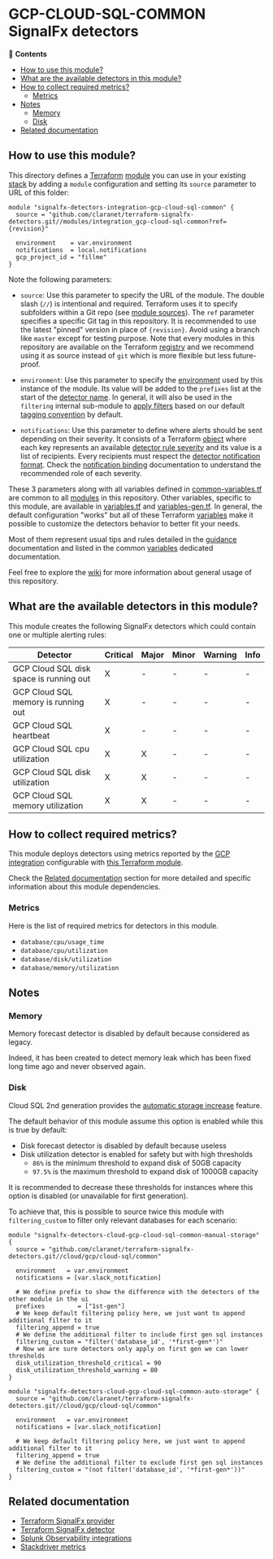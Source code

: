 # GCP-CLOUD-SQL-COMMON SignalFx detectors

<!-- START doctoc generated TOC please keep comment here to allow auto update -->
<!-- DON'T EDIT THIS SECTION, INSTEAD RE-RUN doctoc TO UPDATE -->
:link: **Contents**

- [How to use this module?](#how-to-use-this-module)
- [What are the available detectors in this module?](#what-are-the-available-detectors-in-this-module)
- [How to collect required metrics?](#how-to-collect-required-metrics)
  - [Metrics](#metrics)
- [Notes](#notes)
  - [Memory](#memory)
  - [Disk](#disk)
- [Related documentation](#related-documentation)

<!-- END doctoc generated TOC please keep comment here to allow auto update -->

## How to use this module?

This directory defines a [Terraform](https://www.terraform.io/)
[module](https://www.terraform.io/language/modules/syntax) you can use in your
existing [stack](https://github.com/claranet/terraform-signalfx-detectors/wiki/Getting-started#stack) by adding a
`module` configuration and setting its `source` parameter to URL of this folder:

```hcl
module "signalfx-detectors-integration-gcp-cloud-sql-common" {
  source = "github.com/claranet/terraform-signalfx-detectors.git//modules/integration_gcp-cloud-sql-common?ref={revision}"

  environment    = var.environment
  notifications  = local.notifications
  gcp_project_id = "fillme"
}
```

Note the following parameters:

* `source`: Use this parameter to specify the URL of the module. The double slash (`//`) is intentional  and required.
  Terraform uses it to specify subfolders within a Git repo (see [module
  sources](https://www.terraform.io/language/modules/sources)). The `ref` parameter specifies a specific Git tag in
  this repository. It is recommended to use the latest "pinned" version in place of `{revision}`. Avoid using a branch
  like `master` except for testing purpose. Note that every modules in this repository are available on the Terraform
  [registry](https://registry.terraform.io/modules/claranet/detectors/signalfx) and we recommend using it as source
  instead of `git` which is more flexible but less future-proof.

* `environment`: Use this parameter to specify the
  [environment](https://github.com/claranet/terraform-signalfx-detectors/wiki/Getting-started#environment) used by this
  instance of the module.
  Its value will be added to the `prefixes` list at the start of the [detector
  name](https://github.com/claranet/terraform-signalfx-detectors/wiki/Templating#example).
  In general, it will also be used in the `filtering` internal sub-module to [apply
  filters](https://github.com/claranet/terraform-signalfx-detectors/wiki/Guidance#filtering) based on our default
  [tagging convention](https://github.com/claranet/terraform-signalfx-detectors/wiki/Tagging-convention) by default.

* `notifications`: Use this parameter to define where alerts should be sent depending on their severity. It consists
  of a Terraform [object](https://www.terraform.io/language/expressions/type-constraints#object) where each key represents an available
  [detector rule severity](https://docs.splunk.com/observability/alerts-detectors-notifications/create-detectors-for-alerts.html#severity)
  and its value is a list of recipients. Every recipients must respect the [detector notification
  format](https://registry.terraform.io/providers/splunk-terraform/signalfx/latest/docs/resources/detector#notification-format).
  Check the [notification binding](https://github.com/claranet/terraform-signalfx-detectors/wiki/Notifications-binding)
  documentation to understand the recommended role of each severity.

These 3 parameters along with all variables defined in [common-variables.tf](common-variables.tf) are common to all
[modules](../) in this repository. Other variables, specific to this module, are available in
[variables.tf](variables.tf) and [variables-gen.tf](variables-gen.tf).
In general, the default configuration "works" but all of these Terraform
[variables](https://www.terraform.io/language/values/variables) make it possible to
customize the detectors behavior to better fit your needs.

Most of them represent usual tips and rules detailed in the
[guidance](https://github.com/claranet/terraform-signalfx-detectors/wiki/Guidance) documentation and listed in the
common [variables](https://github.com/claranet/terraform-signalfx-detectors/wiki/Variables) dedicated documentation.

Feel free to explore the [wiki](https://github.com/claranet/terraform-signalfx-detectors/wiki) for more information about
general usage of this repository.

## What are the available detectors in this module?

This module creates the following SignalFx detectors which could contain one or multiple alerting rules:

|Detector|Critical|Major|Minor|Warning|Info|
|---|---|---|---|---|---|
|GCP Cloud SQL disk space is running out|X|-|-|-|-|
|GCP Cloud SQL memory is running out|X|-|-|-|-|
|GCP Cloud SQL heartbeat|X|-|-|-|-|
|GCP Cloud SQL cpu utilization|X|X|-|-|-|
|GCP Cloud SQL disk utilization|X|X|-|-|-|
|GCP Cloud SQL memory utilization|X|X|-|-|-|

## How to collect required metrics?

This module deploys detectors using metrics reported by the
[GCP integration](https://docs.splunk.com/observability/en/gdi/get-data-in/connect/gcp/gcp-metrics.html) configurable
with [this Terraform module](https://github.com/claranet/terraform-signalfx-integrations/tree/master/cloud/gcp).


Check the [Related documentation](#related-documentation) section for more detailed and specific information about this module dependencies.



### Metrics


Here is the list of required metrics for detectors in this module.

* `database/cpu/usage_time`
* `database/cpu/utilization`
* `database/disk/utilization`
* `database/memory/utilization`


## Notes

### Memory

Memory forecast detector is disabled by default because considered as legacy.

Indeed, it has been created to detect memory leak which has been fixed long time ago and never observed again.

### Disk

Cloud SQL 2nd generation provides the [automatic storage increase](https://cloud.google.com/sql/docs/mysql/instance-settings#automatic-storage-increase-2ndgen) feature.

The default behavior of this module assume this option is enabled while this is true by default:

- Disk forecast detector is disabled by default because useless
- Disk utilization detector is enabled for safety but with high thresholds
    - `86%` is the minimum threshold to expand disk of 50GB capacity
    - `97.5%` is the maximum threshold to expand disk of 1000GB capacity

It is recommended to decrease these thresholds for instances where this option is disabled (or unavailable for first generation).

To achieve that, this is possible to source twice this module with `filtering_custom` to filter only relevant databases for each scenario:

```hcl
module "signalfx-detectors-cloud-gcp-cloud-sql-common-manual-storage" {
  source = "github.com/claranet/terraform-signalfx-detectors.git//cloud/gcp/cloud-sql/common"

  environment   = var.environment
  notifications = [var.slack_notification]

  # We define prefix to show the difference with the detectors of the other module in the ui
  prefixes         = ["1st-gen"]
  # We keep default filtering policy here, we just want to append additional filter to it
  filtering_append = true
  # We define the additional filter to include first gen sql instances
  filtering_custom = "filter('database_id', '*first-gen*')"
  # Now we are sure detectors only apply on first gen we can lower thresholds
  disk_utilization_threshold_critical = 90
  disk_utilization_threshold_warning = 80
}

module "signalfx-detectors-cloud-gcp-cloud-sql-common-auto-storage" {
  source = "github.com/claranet/terraform-signalfx-detectors.git//cloud/gcp/cloud-sql/common"

  environment   = var.environment
  notifications = [var.slack_notification]

  # We keep default filtering policy here, we just want to append additional filter to it
  filtering_append = true
  # We define the additional filter to exclude first gen sql instances
  filtering_custom = "(not filter('database_id', '*first-gen*'))"
}

```


## Related documentation

* [Terraform SignalFx provider](https://registry.terraform.io/providers/splunk-terraform/signalfx/latest/docs)
* [Terraform SignalFx detector](https://registry.terraform.io/providers/splunk-terraform/signalfx/latest/docs/resources/detector)
* [Splunk Observability integrations](https://docs.splunk.com/Observability/gdi/get-data-in/integrations.html)
* [Stackdriver metrics](https://cloud.google.com/monitoring/api/metrics_gcp#gcp-cloudsql)
